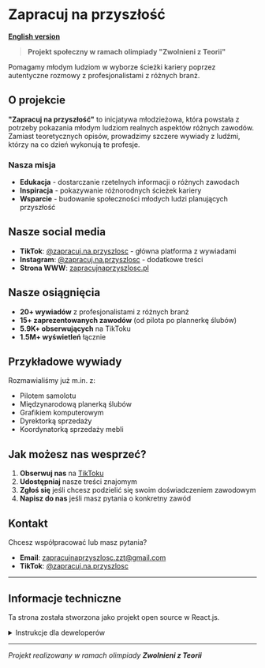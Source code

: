 # Zapracuj na przyszłość

**[English version](README_EN.md)**

> **Projekt społeczny w ramach olimpiady "Zwolnieni z Teorii"**

Pomagamy młodym ludziom w wyborze ścieżki kariery poprzez autentyczne rozmowy z profesjonalistami z różnych branż. 

## O projekcie

**"Zapracuj na przyszłość"** to inicjatywa młodzieżowa, która powstała z potrzeby pokazania młodym ludziom realnych aspektów różnych zawodów. Zamiast teoretycznych opisów, prowadzimy szczere wywiady z ludźmi, którzy na co dzień wykonują te profesje.

### Nasza misja
- **Edukacja** - dostarczanie rzetelnych informacji o różnych zawodach
- **Inspiracja** - pokazywanie różnorodnych ścieżek kariery 
- **Wsparcie** - budowanie społeczności młodych ludzi planujących przyszłość

## Nasze social media

- **TikTok**: [@zapracuj.na.przyszlosc](https://www.tiktok.com/@zapracuj.na.przyszlosc) - główna platforma z wywiadami
- **Instagram**: [@zapracuj.na.przyszlosc](https://www.instagram.com/zapracuj.na.przyszlosc/) - dodatkowe treści
- **Strona WWW**: [zapracujnaprzyszlosc.pl](https://zapracujnaprzyszlosc.pl)

## Nasze osiągnięcia

- **20+ wywiadów** z profesjonalistami z różnych branż
- **15+ zaprezentowanych zawodów** (od pilota po plannerkę ślubów)
- **5.9K+ obserwujących** na TikToku
- **1.5M+ wyświetleń** łącznie

## Przykładowe wywiady

Rozmawialiśmy już m.in. z:
- Pilotem samolotu
- Międzynarodową planerką ślubów
- Grafikiem komputerowym
- Dyrektorką sprzedaży
- Koordynatorką sprzedaży mebli

## Jak możesz nas wesprzeć?

1. **Obserwuj nas** na [TikToku](https://www.tiktok.com/@zapracuj.na.przyszlosc)
2. **Udostępniaj** nasze treści znajomym
3. **Zgłoś się** jeśli chcesz podzielić się swoim doświadczeniem zawodowym
4. **Napisz do nas** jeśli masz pytania o konkretny zawód

## Kontakt

Chcesz współpracować lub masz pytania?
- **Email**: zapracujnaprzyszlosc.zzt@gmail.com
- **TikTok**: [@zapracuj.na.przyszlosc](https://www.tiktok.com/@zapracuj.na.przyszlosc)

---

## Informacje techniczne

Ta strona została stworzona jako projekt open source w React.js.

<details>
<summary>Instrukcje dla deweloperów</summary>

### Technologie
- React.js + React Router
- Framer Motion (animacje)
- Netlify (hosting)

### Uruchomienie lokalnie
```bash
npm install
npm start
```

### Licencja
Kod strony: MIT  
Treści projektu: Copyright © 2025 Zapracuj na przyszłość
</details>

---

*Projekt realizowany w ramach olimpiady **Zwolnieni z Teorii***